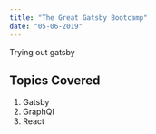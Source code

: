 ```yaml
---
title: "The Great Gatsby Bootcamp"
date: "05-06-2019"
---
```


Trying out gatsby

## Topics Covered

1. Gatsby
2. GraphQl
3. React